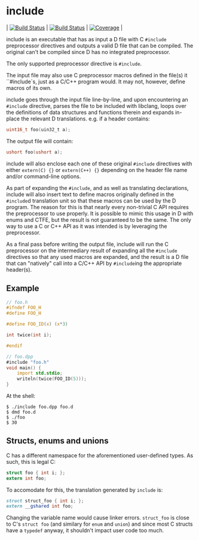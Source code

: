 include
========

| [![Build Status](https://travis-ci.org/atilaneves/include.png?branch=master)](https://travis-ci.org/atilaneves/include) |  [![Build Status](https://ci.appveyor.com/api/projects/status/github/atilaneves/include?branch=master&svg=true)](https://ci.appveyor.com/project/atilaneves/include) | [![Coverage](https://codecov.io/gh/atilaneves/include/branch/master/graph/badge.svg)](https://codecov.io/gh/atilaneves/include) |


include is an executable that has as input a D file with C `#include` preprocessor directives and outputs
a valid D file that can be compiled. The original can't be compiled since D has no integrated preprocessor.

The only supported preprocessor directive is `#include`.

The input file may also use C preprocessor macros defined in the file(s) it ``#include`s, just as a C/C++
program would. It may not, however, define macros of its own.

include goes through the input file line-by-line, and upon encountering an `#include` directive, parses
the file to be included with libclang, loops over the definitions of data structures and functions
therein and expands in-place the relevant D translations. e.g. if a header contains:

```c
uint16_t foo(uin32_t a);
```

The output file will contain:

```d
ushort foo(ushort a);
```

include will also enclose each one of these original `#include` directives with either
`extern(C) {}` or `extern(C++) {}` depending on the header file name and/or command-line options.

As part of expanding the `#include`, and as well as translating declarations, include will also
insert text to define macros originally defined in the `#include`d translation unit so that these
macros can be used by the D program. The reason for this is that nearly every non-trivial
C API requires the preprocessor to use properly. It is possible to mimic this usage in D
with enums and CTFE, but the result is not guaranteed to be the same. The only way to use a
C or C++ API as it was intended is by leveraging the preprocessor.

As a final pass before writing the output file, include will run the C preprocessor on the
intermediary result of expanding all the `#include` directives so that any used macros are
expanded, and the result is a D file that can "natively" call into a C/C++ API by
`#include`ing the appropriate header(s).

Example
-------

```c
// foo.h
#ifndef FOO_H
#define FOO_H

#define FOO_ID(x) (x*3)

int twice(int i);

#endif
```

```d
// foo.dpp
#include "foo.h"
void main() {
    import std.stdio;
    writeln(twice(FOO_ID(5)));
}
```

At the shell:

```
$ ./include foo.dpp foo.d
$ dmd foo.d
$ ./foo
$ 30
```

Structs, enums and unions
-------------------------

C has a different namespace for the aforementioned user-defined types. As such, this is legal C:

```c
struct foo { int i; };
extern int foo;
```

To accomodate for this, the translation generated by `include` is:

```d
struct struct_foo { int i; };
extern __gshared int foo;
```

Changing the variable name would cause linker errors. `struct_foo` is
close to C's `struct foo` (and similary for `enum` and `union`) and
since most C structs have a `typedef` anyway, it shouldn't impact user
code too much.
